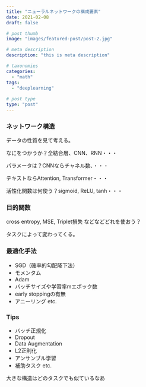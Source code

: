 ```yaml
---
title: "ニューラルネットワークの構成要素"
date: 2021-02-08
draft: false

# post thumb
image: "images/featured-post/post-2.jpg"

# meta description
description: "this is meta description"

# taxonomies
categories: 
  - "math"
tags:
  - "deeplearning"
  
# post type
type: "post"
---
```


### ネットワーク構造

データの性質を見て考える。

なにをつかうか？全結合層、CNN、RNN・・・

パラメータは？CNNならチャネル数、・・・

テキストならAttention, Transformer・・・

活性化関数は何使う？sigmoid, ReLU, tanh・・・

### 目的関数

cross entropy, MSE, Triplet損失 などなどどれを使おう？

タスクによって変わってくる。

### 最適化手法

* SGD（確率的勾配降下法）
* モメンタム
* Adam
* バッチサイズや学習率mエポック数
* early stoppingの有無
* アニーリング
etc.

### Tips
* バッチ正規化
* Dropout
* Data Augmentation
* L2正則化
* アンサンブル学習
* 補助タスク
etc.

大きな構造はどのタスクでも似ているなあ

